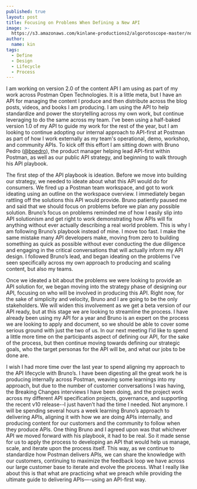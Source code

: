 ```yaml
---
published: true
layout: post
title: Focusing on Problems When Defining a New API
image: >-
  https://s3.amazonaws.com/kinlane-productions2/algorotoscope-master/norman-rockwell-ruby-bridges-old-piano-playing-hospital.jpg
author:
  name: kin
tags:
  - Define
  - Design
  - Lifecycle
  - Process
---
```

I am working on version 2.0 of the content API I am using as part of my work across Postman Open Technologies. It is a little meta, but I have an API for managing the content I produce and then distribute across the blog posts, videos, and books I am producing. I am using the API to help standardize and power the storytelling across my own work, but continue leveraging to do the same across my team. I’ve been using a half-baked version 1.0 of my API to guide my work for the rest of the year, but I am looking to continue adopting our internal approach to API-first at Postman as part of how I work externally as my team's operational, demo, workshop, and community APIs. To kick off this effort I am sitting down with Bruno Pedro ([@bpedro](https://twitter.com/bpedro)), the product manager helping lead API-first within Postman, as well as our public API strategy, and beginning to walk through his API playbook.

The first step of the API playbook is ideation. Before we move into building our strategy, we needed to ideate about what this API would do for consumers. We fired up a Postman team workspace, and got to work ideating using an outline on the workspace overview. I immediately began rattling off the solutions this API would provide. Bruno patiently paused me and said that we should focus on problems before we plan any possible solution. Bruno’s focus on problems reminded me of how I easily slip into API solutionism and get right to work demonstrating how APIs will fix anything without ever actually describing a real world problem. This is why I am following Bruno’s playbook instead of mine. I move too fast. I make the same mistake many API developers make, moving from zero to building something as quick as possible without ever conducting the due diligence and engaging in the critical conversations that will actually inform my API design. I followed Bruno’s lead, and began ideating on the problems I’ve seen specifically across my own approach to producing and scaling content, but also my teams.

Once we ideated a bit about the problems we were looking to provide an API solution for, we began moving into the strategy phase of designing our API, focusing on who will be involved in producing this API. Right now, for the sake of simplicity and velocity, Bruno and I are going to be the only stakeholders. We will widen this involvement as we get a beta version of our API ready, but at this stage we are looking to streamline the process. I have already been using my API for a year and Bruno is an expert on the process we are looking to apply and document, so we should be able to cover some serious ground with just the two of us. In our next meeting I’id like to spend a little more time on the participants aspect of defining our API, for the sake of the process, but then continue moving towards defining our strategic goals, who the target personas for the API will be, and what our jobs to be done are.

I wish I had more time over the last year to spend aligning my approach to the API lifecycle with Bruno’s. I have been digesting all the great work he is producing internally across Postman, weaving some learnings into my approach, but due to the number of customer conversations I was having, the Breaking Changes interviews I have been doing, and the project work across my different API specification projects, governance, and supporting the recent v10 release--I just haven’t had the time I needed. Not anymore. I will be spending several hours a week learning Bruno’s approach to delivering APIs, aligning it with how we are doing APIs internally, and producing content for our customers and the community to follow when they produce APIs. One thing Bruno and I agreed upon was that whichever API we moved forward with his playbook, it had to be real. So it made sense for us to apply the process to developing an API that would help us manage, scale, and iterate upon the process itself. This way, as we continue to standardize how Postman delivers APIs, we can share the knowledge with our customers, continuing to maximize the feedback loop we have across our large customer base to iterate and evolve the process. What I really like about this is that what are practicing what we preach while providing the ultimate guide to delivering APIs—-using an API-first way.



